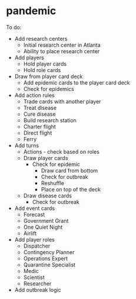 pandemic
========

To do:
* Add research centers
  * Initial research center in Atlanta
  * Ability to place research center
* Add players
  * Hold player cards
  * Hold role cards
* Draw from player card deck
    * Add epidemic cards to the player card deck
    * Check for epidemics
* Add action rules
  * Trade cards with another player
  * Treat disease
  * Cure disease
  * Build research station
  * Charter flight
  * Direct flight
  * Ferry
* Add turns
  * Actions - check based on roles
  * Draw player cards
    * Check for epidemic
      * Draw card from bottom
      * Check for outbreak
      * Reshuffle
      * Place on top of the deck
  * Draw disease cards
    * Check for outbreak
* Add event cards
  * Forecast
  * Government Grant
  * One Quiet Night
  * Airlift
* Add player roles
  * Dispatcher
  * Contingency Planner
  * Operations Expert
  * Quarantine Specialist
  * Medic
  * Scientist
  * Researcher
* Add outbreak logic
